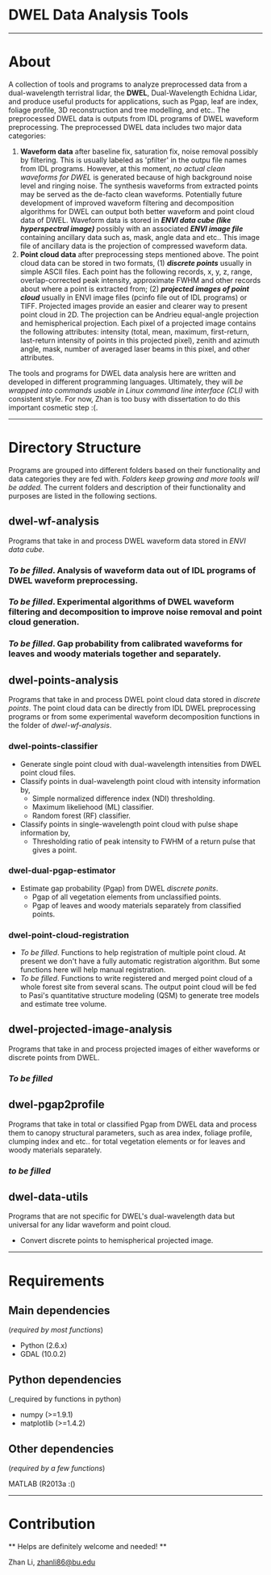 # DWEL Data Analysis Tools

---

# About

A collection of tools and programs to analyze preprocessed data from a dual-wavelength terristral lidar, the **DWEL**, Dual-Wavelength Echidna Lidar, and produce useful products for applications, such as Pgap, leaf are index, foliage profile, 3D reconstruction and tree modelling, and etc.. The preprocessed DWEL data is outputs from IDL programs of DWEL waveform preprocessing. The preprocessed DWEL data includes two major data categories: 

1. **Waveform data** after baseline fix, saturation fix, noise removal possibly by filtering. This is usually labeled as 'pfilter' in the outpu file names from IDL programs. However, at this moment, *no actual clean waveforms for DWEL* is generated because of high background noise level and ringing noise. The synthesis waveforms from extracted points may be served as the de-facto clean waveforms. Potentially future development of improved waveform filtering and decomposition algorithms for DWEL can output both better waveform and point cloud data of DWEL. Waveform data is stored in **_ENVI data cube (like hyperspectral image)_** possibly with an associated **_ENVI image file_** containing ancillary data such as, mask, angle data and etc.. This image file of ancillary data is the projection of compressed waveform data. 
2. **Point cloud data** after preprocessing steps mentioned above. The point cloud data can be stored in two formats, (1) **_discrete points_** usually in simple ASCII files. Each point has the following records, x, y, z, range, overlap-corrected peak intensity, approximate FWHM and other records about where a point is extracted from; (2) **_projected images of point cloud_** usually in ENVI image files (pcinfo file out of IDL programs) or TIFF. Projected images provide an easier and clearer way to present point cloud in 2D. The projection can be Andrieu equal-angle projection and hemispherical projection. Each pixel of a projected image contains the following attributes: intensity (total, mean, maximum, first-return, last-return intensity of points in this projected pixel), zenith and azimuth angle, mask, number of averaged laser beams in this pixel, and other attributes. 

The tools and programs for DWEL data analysis here are written and developed in different programming languages. Ultimately, they will *be wrapped into commands usable in Linux command line interface (CLI)* with consistent style. For now, Zhan is too busy with dissertation to do this important cosmetic step :(. 

---

# Directory Structure

Programs are grouped into different folders based on their functionality and data categories they are fed with. *Folders keep growing and more tools will be added.* The current folders and description of their functionality and purposes are listed in the following sections.

## dwel-wf-analysis

Programs that take in and process DWEL waveform data stored in *ENVI data cube*.

### *To be filled*. Analysis of waveform data out of IDL programs of DWEL waveform preprocessing. 
### *To be filled*. Experimental algorithms of DWEL waveform filtering and decomposition to improve noise removal and point cloud generation. 
### *To be filled*. Gap probability from calibrated waveforms for leaves and woody materials together and separately.

## dwel-points-analysis

Programs that take in and process DWEL point cloud data stored in *discrete points*. The point cloud data can be directly from IDL DWEL preprocessing programs or from some experimental waveform decomposition functions in the folder of *dwel-wf-analysis*. 

### dwel-points-classifier

+ Generate single point cloud with dual-wavelength intensities from DWEL point cloud files. 
+ Classify points in dual-wavelength point cloud with intensity information by, 
  - Simple normalized difference index (NDI) thresholding. 
  - Maximum likeliehood (ML) classifier.
  - Random forest (RF) classifier. 
+ Classify points in single-wavelength point cloud with pulse shape information by,  
  - Thresholding ratio of peak intensity to FWHM of a return pulse that gives a point.

### dwel-dual-pgap-estimator

+ Estimate gap probability (Pgap) from DWEL *discrete ponits*.
  - Pgap of all vegetation elements from unclassified points. 
  - Pgap of leaves and woody materials separately from classified points.

### dwel-point-cloud-registration

+ *To be filled*. Functions to help registration of multiple point cloud. At present we don't have a fully automatic registration algorithm. But some functions here will help manual registration. 
+ *To be filled*. Functions to write registered and merged point cloud of a whole forest site from several scans. The output point cloud will be fed to Pasi's quantitative structure modeling (QSM) to generate tree models and estimate tree volume. 

## dwel-projected-image-analysis

Programs that take in and process projected images of either waveforms or discrete points from DWEL. 

### *To be filled*

## dwel-pgap2profile

Programs that take in total or classified Pgap from DWEL data and process them to canopy structural parameters, such as area index, foliage profile, clumping index and etc.. for total vegetation elements or for leaves and woody materials separately. 

### *to be filled*

## dwel-data-utils

Programs that are not specific for DWEL's dual-wavelength data but universal for any lidar waveform and point cloud. 

+ Convert discrete points to hemispherical projected image. 

---

# Requirements

## Main dependencies

(_required by most functions_)

+ Python (2.6.x)
+ GDAL (10.0.2)

## Python dependencies

(_required by functions in python)

+ numpy (>=1.9.1)
+ matplotlib (>=1.4.2)

## Other dependencies

(_required by a few functions_)

MATLAB (R2013a :()

---

# Contribution

** Helps are definitely welcome and needed! **

Zhan Li, zhanli86@bu.edu